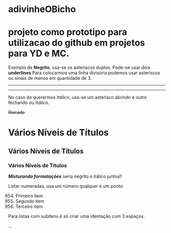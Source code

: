 # adivinheOBicho

# projeto como prototipo para utilizacao do github em projetos para YD e MC.

Exemplo de **Negrito**, usa-se os asteríscos duplos. Pode-se usar dois __underlines__
Para colocarmos uma linha divisória podemos usar asteríscos ou sinais de menos em quantidade de 3.
***
---

No caso de querermos *Itálico*, usa-se um asterísco abrindo e outro fechando ou _Itálico_.

~~Riscado~~

# Vários Níveis de Títulos
## Vários Níveis de Títulos
### Vários Níveis de Títulos

__*Misturando formatações*__ seria negrito e itálico juntos!!

Listar numeradas, usa um número qualquer e um ponto:

954. Primeiro item
2. Segundo item
111. Terceiro item

Para listas com subitens é só criar uma identação com 3 espaços.

...
